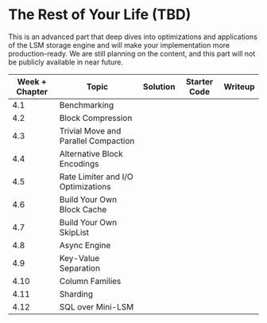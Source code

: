 # The Rest of Your Life (TBD)

This is an advanced part that deep dives into optimizations and applications of the LSM storage engine and will make your implementation more production-ready. We are still planning on the content, and this part will not be publicly available in near future.

| Week + Chapter | Topic                                | Solution | Starter Code | Writeup |
| -------------- | ------------------------------------ | -------- | ------------ | ------- |
| 4.1            | Benchmarking                         |          |              |         |
| 4.2            | Block Compression                    |          |              |         |
| 4.3            | Trivial Move and Parallel Compaction |          |              |         |
| 4.4            | Alternative Block Encodings          |          |              |         |
| 4.5            | Rate Limiter and I/O Optimizations   |          |              |         |
| 4.6            | Build Your Own Block Cache           |          |              |         |
| 4.7            | Build Your Own SkipList              |          |              |         |
| 4.8            | Async Engine                         |          |              |         |
| 4.9            | Key-Value Separation                 |          |              |         |
| 4.10           | Column Families                      |          |              |         |
| 4.11           | Sharding                             |          |              |         |
| 4.12           | SQL over Mini-LSM                    |          |              |         |
